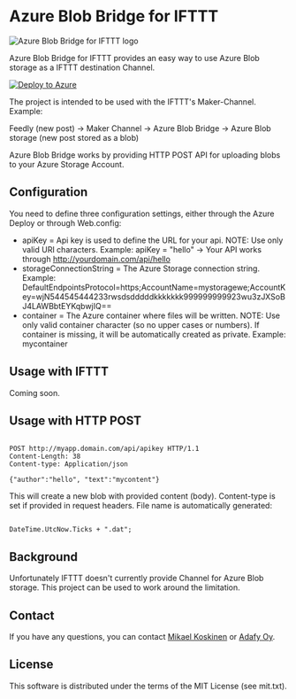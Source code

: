# Azure Blob Bridge for IFTTT

![Azure Blob Bridge for IFTTT logo](https://raw.githubusercontent.com/mikoskinen/AzureBlobBridgeIFTTT/master/logo/logo_small.jpg)

Azure Blob Bridge for IFTTT provides an easy way to use Azure Blob storage as a IFTTT destination Channel. 

[![Deploy to Azure](http://azuredeploy.net/deploybutton.png)](https://azuredeploy.net/)

The project is intended to be used with the IFTTT's Maker-Channel. Example:

Feedly (new post) -> Maker Channel -> Azure Blob Bridge -> Azure Blob storage (new post stored as a blob) 

Azure Blob Bridge works by providing HTTP POST API for uploading blobs to your Azure Storage Account. 

## Configuration

You need to define three configuration settings, either through the Azure Deploy or through Web.config:

* apiKey = Api key is used to define the URL for your api. NOTE: Use only valid URI characters. Example: apiKey = "hello" -> Your API works through http://yourdomain.com/api/hello
* storageConnectionString = The Azure Storage connection string. Example: DefaultEndpointsProtocol=https;AccountName=mystoragewe;AccountKey=wjN544545444233rwsdsdddddkkkkkkk999999999923wu3zJXSoBJ4LAWBbtEYKqbwjIQ==
* container = The Azure container where files will be written. NOTE: Use only valid container character (so no upper cases or numbers). If container is missing, it will be automatically created as private. Example: mycontainer

## Usage with IFTTT

Coming soon.

## Usage with HTTP POST
<pre><code>
POST http://myapp.domain.com/api/apikey HTTP/1.1
Content-Length: 38
Content-type: Application/json

{"author":"hello", "text":"mycontent"}
</pre></code>

This will create a new blob with provided content (body). Content-type is set if provided in request headers. File name is automatically generated: 
<pre><code>
DateTime.UtcNow.Ticks + ".dat";
</pre></code>

## Background

Unfortunately IFTTT doesn't currently provide Channel for Azure Blob storage. This project can be used to work around the limitation.

## Contact

If you have any questions, you can contact [Mikael Koskinen](http://mikaelkoskinen.net) or [Adafy Oy](http://adafy.com).

## License

This software is distributed under the terms of the MIT License (see mit.txt).
